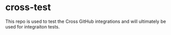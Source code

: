 # cross-test

This repo is used to test the Cross GitHub integrations and will ultimately be used
for integraiton tests.
